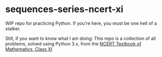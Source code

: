 # sequences-series-ncert-xi

WIP repo for practicing Python. If you're here, you must be one hell of a stalker.

Still, if you want to know what I am doing: This repo is a collection of all problems, solved using Python 3.x, from the [NCERT Textbook of Mathematics, Class XI](http://ncert.nic.in/textbook/textbook.htm?kemh1=9-16)
